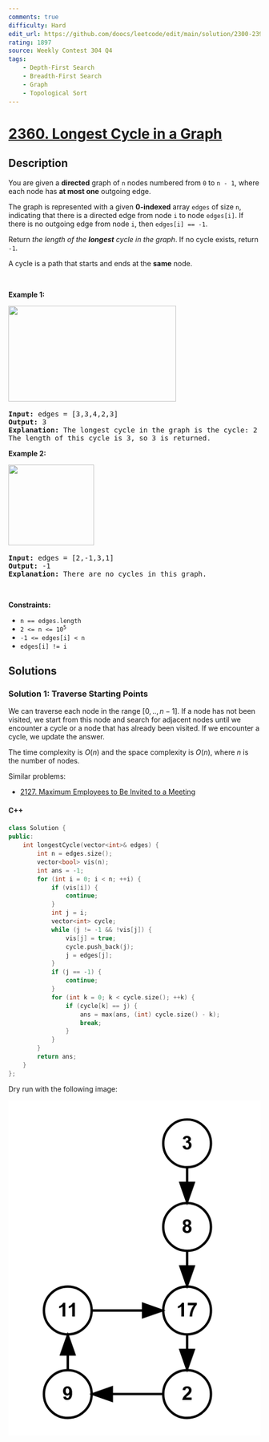 ```yaml
---
comments: true
difficulty: Hard
edit_url: https://github.com/doocs/leetcode/edit/main/solution/2300-2399/2360.Longest%20Cycle%20in%20a%20Graph/README_EN.md
rating: 1897
source: Weekly Contest 304 Q4
tags:
    - Depth-First Search
    - Breadth-First Search
    - Graph
    - Topological Sort
---
```


<!-- problem:start -->

# [2360. Longest Cycle in a Graph](https://leetcode.com/problems/longest-cycle-in-a-graph)

## Description

<!-- description:start -->

<p>You are given a <strong>directed</strong> graph of <code>n</code> nodes numbered from <code>0</code> to <code>n - 1</code>, where each node has <strong>at most one</strong> outgoing edge.</p>

<p>The graph is represented with a given <strong>0-indexed</strong> array <code>edges</code> of size <code>n</code>, indicating that there is a directed edge from node <code>i</code> to node <code>edges[i]</code>. If there is no outgoing edge from node <code>i</code>, then <code>edges[i] == -1</code>.</p>

<p>Return <em>the length of the <strong>longest</strong> cycle in the graph</em>. If no cycle exists, return <code>-1</code>.</p>

<p>A cycle is a path that starts and ends at the <strong>same</strong> node.</p>

<p>&nbsp;</p>
<p><strong class="example">Example 1:</strong></p>
<img alt="" src="https://fastly.jsdelivr.net/gh/doocs/leetcode@main/solution/2300-2399/2360.Longest%20Cycle%20in%20a%20Graph/images/graph4drawio-5.png" style="width: 335px; height: 191px;" />
<pre>
<strong>Input:</strong> edges = [3,3,4,2,3]
<strong>Output:</strong> 3
<strong>Explanation:</strong> The longest cycle in the graph is the cycle: 2 -&gt; 4 -&gt; 3 -&gt; 2.
The length of this cycle is 3, so 3 is returned.
</pre>

<p><strong class="example">Example 2:</strong></p>
<img alt="" src="https://fastly.jsdelivr.net/gh/doocs/leetcode@main/solution/2300-2399/2360.Longest%20Cycle%20in%20a%20Graph/images/graph4drawio-1.png" style="width: 171px; height: 161px;" />
<pre>
<strong>Input:</strong> edges = [2,-1,3,1]
<strong>Output:</strong> -1
<strong>Explanation:</strong> There are no cycles in this graph.
</pre>

<p>&nbsp;</p>
<p><strong>Constraints:</strong></p>

<ul>
	<li><code>n == edges.length</code></li>
	<li><code>2 &lt;= n &lt;= 10<sup>5</sup></code></li>
	<li><code>-1 &lt;= edges[i] &lt; n</code></li>
	<li><code>edges[i] != i</code></li>
</ul>

<!-- description:end -->

## Solutions

<!-- solution:start -->

### Solution 1: Traverse Starting Points

We can traverse each node in the range $[0,..,n-1]$. If a node has not been visited, we start from this node and search for adjacent nodes until we encounter a cycle or a node that has already been visited. If we encounter a cycle, we update the answer.

The time complexity is $O(n)$ and the space complexity is $O(n)$, where $n$ is the number of nodes.

Similar problems:

-   [2127. Maximum Employees to Be Invited to a Meeting](https://github.com/doocs/leetcode/blob/main/solution/2100-2199/2127.Maximum%20Employees%20to%20Be%20Invited%20to%20a%20Meeting/README.md)

<!-- tabs:start -->

#### C++

```cpp
class Solution {
public:
    int longestCycle(vector<int>& edges) {
        int n = edges.size();
        vector<bool> vis(n);
        int ans = -1;
        for (int i = 0; i < n; ++i) {
            if (vis[i]) {
                continue;
            }
            int j = i;
            vector<int> cycle;
            while (j != -1 && !vis[j]) {
                vis[j] = true;
                cycle.push_back(j);
                j = edges[j];
            }
            if (j == -1) {
                continue;
            }
            for (int k = 0; k < cycle.size(); ++k) {
                if (cycle[k] == j) {
                    ans = max(ans, (int) cycle.size() - k);
                    break;
                }
            }
        }
        return ans;
    }
};
```
  
Dry run with the following image:

![alt text](image.png)
<!-- tabs:end -->

<!-- solution:end -->

<!-- problem:end -->